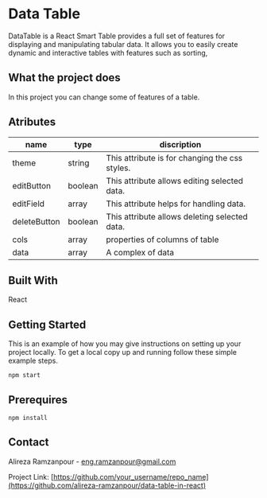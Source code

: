 # Data Table

DataTable is a React Smart Table provides a full set of features for displaying and manipulating tabular data. It allows you to easily create dynamic and interactive tables with features such as sorting, 

## What the project does

In this project you can change some of features of a table.



## Atributes

|name| type | discription
|---|---| --- |
| theme | string | This attribute is for changing the css styles. 
|  editButton | boolean | This attribute allows editing selected data.
|  editField | array | This attribute helps for handling data.
|  deleteButton | boolean | This attribute allows deleting selected data.
|  cols | array | properties of columns of table
|  data | array | A complex of data


## Built With

React

## Getting Started
This is an example of how you may give instructions on setting up your project locally. To get a local copy up and running follow these simple example steps.

```
npm start
```

## Prerequires

```
npm install
```

## Contact
Alireza Ramzanpour -  eng.ramzanpour@gmail.com

Project Link: [https://github.com/your_username/repo_name](https://github.com/alireza-ramzanpour/data-table-in-react)
